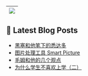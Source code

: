 <a href="https://github.com/anuraghazra/github-readme-stats"><img align="center" src="https://github-readme-stats.vercel.app/api/top-langs/?username=Usualminds&layout=compact&hide_border=true" /></a> |
| ------------- | 

## 📕 Latest Blog Posts
<!-- BLOG-POST-LIST:START -->
- [黑塞和他笔下的悉达多](https://www.qjidea.com/heisai/)
- [图片处理工具 Smart Picture](https://www.qjidea.com/smart-picture/)
- [毛姆和他的几个观点](https://www.qjidea.com/maom-thinking/)
- [为什么学生不喜欢上学（二）](https://www.qjidea.com/not_like_lesson2/)
<!-- BLOG-POST-LIST:END -->
